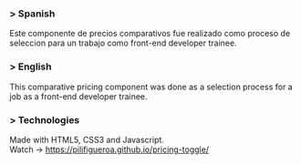 <h3>> Spanish</h3>

Este componente de precios comparativos fue realizado como proceso de seleccion para un trabajo como front-end developer trainee.

<h3>> English</h3>

This comparative pricing component was done as a selection process for a job as a front-end developer trainee.

<h3>> Technologies</h3>

Made with HTML5, CSS3 and Javascript.<br>
Watch -> https://pilifigueroa.github.io/pricing-toggle/
